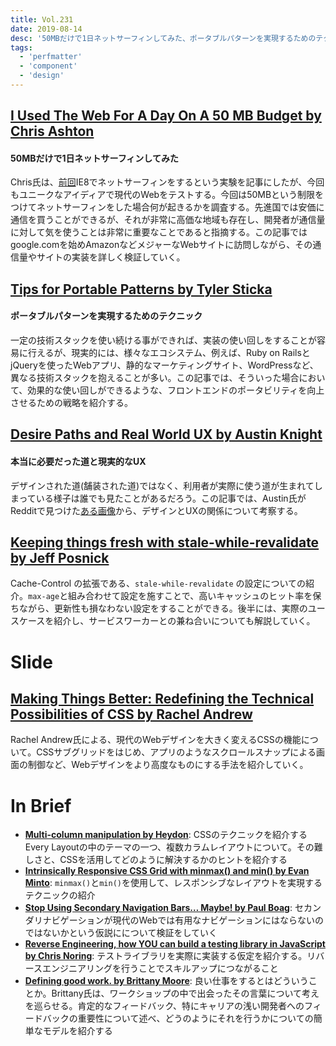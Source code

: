 ```yaml
---
title: Vol.231
date: 2019-08-14
desc: '50MBだけで1日ネットサーフィンしてみた、ポータブルパターンを実現するためのテクニック、本当に必要だった道と現実的なUX、ほか計10リンク'
tags:
  - 'perfmatter'
  - 'component'
  - 'design'
---
```


## [I Used The Web For A Day On A 50 MB Budget by Chris Ashton](https://www.smashingmagazine.com/2019/07/web-on-50mb-budget/)

#### 50MBだけで1日ネットサーフィンしてみた

Chris氏は、[前回](https://www.smashingmagazine.com/2019/03/web-on-internet-explorer-ie8/)IE8でネットサーフィンをするという実験を記事にしたが、今回もユニークなアイディアで現代のWebをテストする。今回は50MBという制限をつけてネットサーフィンをした場合何が起きるかを調査する。先進国では安価に通信を買うことができるが、それが非常に高価な地域も存在し、開発者が通信量に対して気を使うことは非常に重要なことであると指摘する。この記事ではgoogle.comを始めAmazonなどメジャーなWebサイトに訪問しながら、その通信量やサイトの実装を詳しく検証していく。

## [Tips for Portable Patterns by Tyler Sticka](https://cloudfour.com/thinks/tips-for-portable-patterns/)

#### ポータブルパターンを実現するためのテクニック

一定の技術スタックを使い続ける事ができれば、実装の使い回しをすることが容易に行えるが、現実的には、様々なエコシステム、例えば、Ruby on RailsとjQueryを使ったWebアプリ、静的なマーケティングサイト、WordPressなど、異なる技術スタックを抱えることが多い。この記事では、そういった場合において、効果的な使い回しができるような、フロントエンドのポータビリティを向上させるための戦略を紹介する。

## [Desire Paths and Real World UX by Austin Knight](https://austinknight.com/writing/desire-paths-and-real-world-ux)

#### 本当に必要だった道と現実的なUX

デザインされた道(舗装された道)ではなく、利用者が実際に使う道が生まれてしまっている様子は誰でも見たことがあるだろう。この記事では、Austin氏がRedditで見つけた[ある画像](https://uploads-ssl.webflow.com/5a872bc50b4f6f0001a740bd/5c4a0bb1a64ec9603fb9fed1_DesignVSUX.jpeg)から、デザインとUXの関係について考察する。

## [Keeping things fresh with stale-while-revalidate by Jeff Posnick](https://web.dev/stale-while-revalidate/)

Cache-Control の拡張である、`stale-while-revalidate` の設定についての紹介。`max-age`と組み合わせて設定を施すことで、高いキャッシュのヒット率を保ちながら、更新性も損なわない設定をすることができる。後半には、実際のユースケースを紹介し、サービスワーカーとの兼ね合いについても解説していく。

# Slide
## [Making Things Better: Redefining the Technical Possibilities of CSS by Rachel Andrew](https://noti.st/rachelandrew/ClxWtN/making-things-better-redefining-the-technical-possibilities-of-css#soNczRo)

Rachel Andrew氏による、現代のWebデザインを大きく変えるCSSの機能について。CSSサブグリッドをはじめ、アプリのようなスクロールスナップによる画面の制御など、Webデザインをより高度なものにする手法を紹介していく。

# In Brief
- [**Multi-column manipulation by Heydon**](https://every-layout.dev/blog/multi-column-manipulation/): CSSのテクニックを紹介する Every Layoutの中のテーマの一つ、複数カラムレイアウトについて。その難しさと、CSSを活用してどのように解決するかのヒントを紹介する
- [**Intrinsically Responsive CSS Grid with minmax() and min() by Evan Minto**](http://evanminto.com/blog/intrinsically-responsive-css-grid-minmax-min/): `minmax()`と`min()`を使用して、レスポンシブなレイアウトを実現するテクニックの紹介
- [**Stop Using Secondary Navigation Bars… Maybe! by Paul Boag**](https://boagworld.com/design/secondary-navigation/): セカンダリナビゲーションが現代のWebでは有用なナビゲーションにはならないのではないかという仮説にについて検証をしていく
- [**Reverse Engineering, how YOU can build a testing library in JavaScript by Chris Noring**](https://dev.to/itnext/reverse-engineering-how-you-can-build-a-test-library-53e3): テストライブラリを実際に実装する仮定を紹介する。リバースエンジニアリングを行うことでスキルアップにつながること
- [**Defining good work. by Brittany Moore**](http://blog.testdouble.com/posts/2019-07-25-solving-the-problems-with-positive-feedback): 良い仕事をするとはどういうことか。Brittany氏は、ワークショップの中で出会ったその言葉について考えを巡らせる。肯定的なフィードバック、特にキャリアの浅い開発者へのフィードバックの重要性について述べ、どうのようにそれを行うかについての簡単なモデルを紹介する
